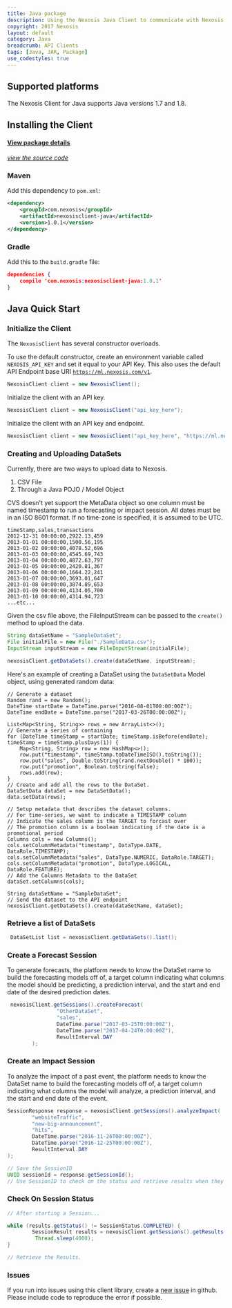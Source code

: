 ```yaml
---
title: Java package
description: Using the Nexosis Java Client to communicate with Nexosis API
copyright: 2017 Nexosis 
layout: default
category: Java
breadcrumb: API Clients
tags: [Java, JAR, Package]
use_codestyles: true
---
```

## Supported platforms

The Nexosis Client for Java supports Java versions 1.7 and 1.8.

## Installing the Client

#### [View package details](https://mvnrepository.com/artifact/com.nexosis/nexosisclient-java)
*[view the source code](https://github.com/Nexosis/nexosisclient-java)* 

### Maven
Add this dependency to <code>pom.xml</code>:
``` xml
<dependency>
    <groupId>com.nexosis</groupId>
    <artifactId>nexosisclient-java</artifactId>
    <version>1.0.1</version>
</dependency>
```
### Gradle
Add this to the <code>build.gradle</code> file:
``` JSON
dependencies {
    compile 'com.nexosis:nexosisclient-java:1.0.1'
}
```
## Java Quick Start

### Initialize the Client

The <code>NexosisClient</code> has several constructor overloads.

To use the default constructor, create an environment variable called <code>NEXOSIS_API_KEY</code> and set it equal to your API Key. This also uses the default API Endpoint base URI <code>https://ml.nexosis.com/v1</code>.

``` java
NexosisClient client = new NexosisClient(); 
```

Initialize the client with an API key.

``` java 
NexosisClient client = new NexosisClient("api_key_here");
```

Initialize the client with an API key and endpoint.

``` java 
NexosisClient client = new NexosisClient("api_key_here", "https://ml.nexosis.com/v1/");
```

### Creating and Uploading DataSets

Currently, there are two ways to upload data to Nexosis.
1. CSV File
2. Through a Java POJO / Model Object

CVS doesn't yet support the MetaData object so one column must be named timestamp to run a forecasting or impact session. All dates must be in an ISO 8601 format. If no time-zone is specified, it is assumed to be UTC.

``` csv
timeStamp,sales,transactions
2012-12-31 00:00:00,2922.13,459
2013-01-01 00:00:00,1500.56,195
2013-01-02 00:00:00,4078.52,696
2013-01-03 00:00:00,4545.69,743
2013-01-04 00:00:00,4872.63,797
2013-01-05 00:00:00,2420.81,367
2013-01-06 00:00:00,1664.22,241
2013-01-07 00:00:00,3693.01,647
2013-01-08 00:00:00,3874.89,653
2013-01-09 00:00:00,4134.05,700
2013-01-10 00:00:00,4314.94,723
...etc...

```

Given the csv file above, the FileInputStream can be passed to the <code>create()</code> method to upload the data.
``` java
String dataSetName = "SampleDataSet";
File initialFile = new File("./SampleData.csv");
InputStream inputStream = new FileInputStream(initialFile);

nexosisClient.getDataSets().create(dataSetName, inputStream);
```

Here's an example of creating a DataSet using the <code>DataSetData</code> Model object, using generated random data:
```{:.line-numbers}{:.language-java}
// Generate a dataset
Random rand = new Random();
DateTime startDate = DateTime.parse("2016-08-01T00:00:00Z");
DateTime endDate = DateTime.parse("2017-03-26T00:00:00Z");

List<Map<String, String>> rows = new ArrayList<>();
// Generate a series of containing 
for (DateTime timeStamp = startDate; timeStamp.isBefore(endDate); timeStamp = timeStamp.plusDays(1)) {
    Map<String, String> row = new HashMap<>();
    row.put("timestamp", timeStamp.toDateTimeISO().toString());
    row.put("sales", Double.toString(rand.nextDouble() * 100));
    row.put("promotion", Boolean.toString(false);
    rows.add(row);
}
// Create and add all the rows to the DataSet.
DataSetData dataSet = new DataSetData();
data.setData(rows);

// Setup metadata that describes the dataset columns.
// For time-series, we want to indicate a TIMESTAMP column
// Indicate the sales column is the TARGET to forcast over
// The promotion column is a boolean indicating if the date is a promotional period
Columns cols = new Columns();
cols.setColumnMetadata("timestamp", DataType.DATE, DataRole.TIMESTAMP);
cols.setColumnMetadata("sales", DataType.NUMERIC, DataRole.TARGET); 
cols.setColumnMetadata("promotion", DataType.LOGICAL, DataRole.FEATURE);
// Add the Columns Metadata to the DataSet
dataSet.setColumns(cols);

String dataSetName = "SampleDataSet";
// Send the dataset to the API endpoint
nexosisClient.getDataSets().create(dataSetName, dataSet);
```

### Retrieve a list of DataSets

``` java
 DataSetList list = nexosisClient.getDataSets().list();

 ```

### Create a Forecast Session

To generate forecasts, the platform needs to know the DataSet name to build the forecasting models off of, a target column indicating what columns the model should be predicting, a prediction interval, and the start and end date of the desired prediction dates.

``` java
 nexosisClient.getSessions().createForecast(
                "OtherDataSet",
                "sales",
                DateTime.parse("2017-03-25T0:00:00Z"),
                DateTime.parse("2017-04-24T0:00:00Z"),
                ResultInterval.DAY
        );
```

### Create an Impact Session

To analyze the impact of a past event, the platform needs to know the DataSet name to build the forecasting models off of, a target column indicating what columns the model will analyze, a prediction interval, and the start and end date of the event.

``` java
SessionResponse response = nexosisClient.getSessions().analyzeImpact(
        "websiteTraffic",
        "new-big-announcement",
        "hits",
        DateTime.parse("2016-11-26T00:00:00Z"),
        DateTime.parse("2016-12-25T00:00:00Z"),
        ResultInterval.DAY
);

// Save the SessionID
UUID sessionId = response.getSessionId();
// Use SessionID to check on the status and retrieve results when they are ready
```

### Check On Session Status

``` java
// After starting a Session...

while (results.getStatus() != SessionStatus.COMPLETED) {
        SessionResult results = nexosisClient.getSessions().getResults(savedSessionId);
         Thread.sleep(4000);
}

// Retrieve the Results.
```

### Issues
If you run into issues using this client library, create a [new issue](https://github.com/Nexosis/nexosisclient-java/issues/new) in github. Please include code to reproduce the error if possible.
